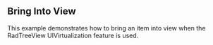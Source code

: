 ## Bring Into View
This example demonstrates how to bring an item into view when the RadTreeView UIVirtualization feature is used.

[//]: <keywords: id, node, virtualization, path, scroll, mvvm, bringpathintoview>